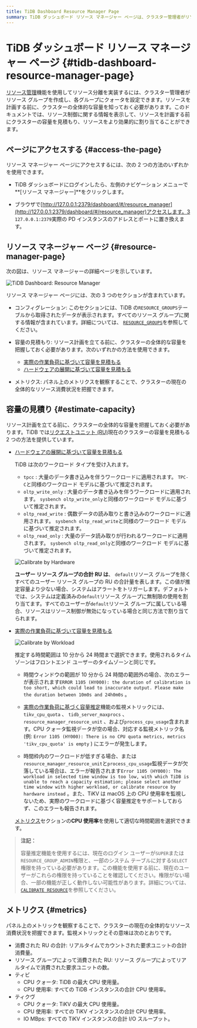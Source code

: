 ```yaml
---
title: TiDB Dashboard Resource Manager Page
summary: TiDB ダッシュボード リソース マネージャー ページは、クラスター管理者がリソース グループを作成し、クォータを設定することでリソース分離を実装するのに役立ちます。クラスター容量を推定し、リソース消費を監視する方法を提供します。このページには、TiDB ダッシュボードまたはブラウザーからアクセスします。このページには、構成、容量推定、およびメトリックのセクションがあります。容量推定方法には、ハードウェアの展開と実際のワークロードが含まれます。監視メトリックには、消費された合計 RU、リソース グループによって消費された RU、TiDB CPU クォータと使用量、TiKV CPU クォータと使用量、および TiKV IO MBps が含まれます。
---
```


# TiDB ダッシュボード リソース マネージャー ページ {#tidb-dashboard-resource-manager-page}

[リソース管理](/tidb-resource-control.md)機能を使用してリソース分離を実装するには、クラスター管理者がリソース グループを作成し、各グループにクォータを設定できます。リソースを計画する前に、クラスターの全体的な容量を知っておく必要があります。このドキュメントでは、リソース制御に関する情報を表示して、リソースを計画する前にクラスターの容量を見積もり、リソースをより効果的に割り当てることができます。

## ページにアクセスする {#access-the-page}

リソース マネージャー ページにアクセスするには、次の 2 つの方法のいずれかを使用できます。

-   TiDB ダッシュボードにログインしたら、左側のナビゲーション メニューで**[リソース マネージャー]**をクリックします。

-   ブラウザで[http://127.0.0.1:2379/dashboard/#/resource_manager](http://127.0.0.1:2379/dashboard/#/resource_manager)アクセスします。3 `127.0.0.1:2379`実際の PD インスタンスのアドレスとポートに置き換えます。

## リソース マネージャー ページ {#resource-manager-page}

次の図は、リソース マネージャーの詳細ページを示しています。

![TiDB Dashboard: Resource Manager](/media/dashboard/dashboard-resource-manager-info.png)

リソース マネージャー ページには、次の 3 つのセクションが含まれています。

-   コンフィグレーション: このセクションには、TiDB の`RESOURCE_GROUPS`テーブルから取得されたデータが表示されます。すべてのリソース グループに関する情報が含まれています。詳細については、 [`RESOURCE_GROUPS`](/information-schema/information-schema-resource-groups.md)を参照してください。

-   容量の見積もり: リソース計画を立てる前に、クラスターの全体的な容量を把握しておく必要があります。次のいずれかの方法を使用できます。

    -   [実際の作業負荷に基づいて容量を見積もる](/sql-statements/sql-statement-calibrate-resource.md#estimate-capacity-based-on-actual-workload)
    -   [ハードウェアの展開に基づいて容量を見積もる](/sql-statements/sql-statement-calibrate-resource.md#estimate-capacity-based-on-hardware-deployment)

-   メトリクス: パネル上のメトリクスを観察することで、クラスターの現在の全体的なリソース消費状況を把握できます。

## 容量の見積り {#estimate-capacity}

リソース計画を立てる前に、クラスターの全体的な容量を把握しておく必要があります。TiDB では[リクエストユニット (RU)](/tidb-resource-control.md#what-is-request-unit-ru#what-is-request-unit-ru)現在のクラスターの容量を見積もる 2 つの方法を提供しています。

-   [ハードウェアの展開に基づいて容量を見積もる](/sql-statements/sql-statement-calibrate-resource.md#estimate-capacity-based-on-hardware-deployment)

    TiDB は次のワークロード タイプを受け入れます。

    -   `tpcc` : 大量のデータ書き込みを伴うワークロードに適用されます。 `TPC-C`と同様のワークロード モデルに基づいて推定されます。
    -   `oltp_write_only` : 大量のデータ書き込みを伴うワークロードに適用されます。 `sysbench oltp_write_only`と同様のワークロード モデルに基づいて推定されます。
    -   `oltp_read_write` : 偶数データの読み取りと書き込みのワークロードに適用されます。 `sysbench oltp_read_write`と同様のワークロード モデルに基づいて推定されます。
    -   `oltp_read_only` : 大量のデータ読み取りが行われるワークロードに適用されます。 `sysbench oltp_read_only`と同様のワークロード モデルに基づいて推定されます。

    ![Calibrate by Hardware](/media/dashboard/dashboard-resource-manager-calibrate-by-hardware.png)

    **ユーザー リソース グループの合計 RU は**、 `default`リソース グループを除くすべてのユーザー リソース グループの RU の合計量を表します。この値が推定容量より少ない場合、システムはアラートをトリガーします。デフォルトでは、システムは定義済みの`default`リソース グループに無制限の使用を割り当てます。すべてのユーザーが`default`リソース グループに属している場合、リソースはリソース制御が無効になっている場合と同じ方法で割り当てられます。

-   [実際の作業負荷に基づいて容量を見積もる](/sql-statements/sql-statement-calibrate-resource.md#estimate-capacity-based-on-actual-workload)

    ![Calibrate by Workload](/media/dashboard/dashboard-resource-manager-calibrate-by-workload.png)

    推定する時間範囲は 10 分から 24 時間まで選択できます。使用されるタイムゾーンはフロントエンド ユーザーのタイムゾーンと同じです。

    -   時間ウィンドウの範囲が 10 分から 24 時間の範囲外の場合、次のエラーが表示されます`ERROR 1105 (HY000): the duration of calibration is too short, which could lead to inaccurate output. Please make the duration between 10m0s and 24h0m0s` 。

    -   [実際の作業負荷に基づく容量推定](/sql-statements/sql-statement-calibrate-resource.md#estimate-capacity-based-on-actual-workload)機能の監視メトリックには、 `tikv_cpu_quota` 、 `tidb_server_maxprocs` 、 `resource_manager_resource_unit` 、および`process_cpu_usage`含まれます。CPU クォータ監視データが空の場合、対応する監視メトリック名 (例: `Error 1105 (HY000): There is no CPU quota metrics, metrics 'tikv_cpu_quota' is empty` ) にエラーが発生します。

    -   時間枠内のワークロードが低すぎる場合、または`resource_manager_resource_unit`と`process_cpu_usage`監視データが欠落している場合は、エラーが報告されます`Error 1105 (HY000): The workload in selected time window is too low, with which TiDB is unable to reach a capacity estimation; please select another time window with higher workload, or calibrate resource by hardware instead` 。また、TiKV は macOS 上の CPU 使用率を監視しないため、実際のワークロードに基づく容量推定をサポートしておらず、このエラーも報告されます。

    [メトリクス](#metrics)セクションの**CPU 使用率**を使用して適切な時間範囲を選択できます。

> **注記：**
>
> 容量推定機能を使用するには、現在のログイン ユーザーが`SUPER`または`RESOURCE_GROUP_ADMIN`権限と、一部のシステム テーブルに対する`SELECT`権限を持っている必要があります。この機能を使用する前に、現在のユーザーがこれらの権限を持っていることを確認してください。権限がない場合、一部の機能が正しく動作しない可能性があります。詳細については、 [`CALIBRATE RESOURCE`](/sql-statements/sql-statement-calibrate-resource.md#privileges)を参照してください。

## メトリクス {#metrics}

パネル上のメトリックを観察することで、クラスターの現在の全体的なリソース消費状況を把握できます。監視メトリックとその意味は次のとおりです。

-   消費された RU の合計: リアルタイムでカウントされた要求ユニットの合計消費量。
-   リソース グループによって消費された RU: リソース グループによってリアルタイムで消費された要求ユニットの数。
-   ティビ
    -   CPU クォータ: TiDB の最大 CPU 使用量。
    -   CPU 使用率: すべての TiDB インスタンスの合計 CPU 使用率。
-   ティクヴ
    -   CPU クォータ: TiKV の最大 CPU 使用量。
    -   CPU 使用率: すべての TiKV インスタンスの合計 CPU 使用率。
    -   IO MBps: すべての TiKV インスタンスの合計 I/O スループット。
